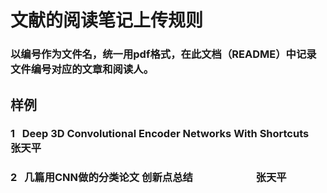 # 文献的阅读笔记上传规则
### 以编号作为文件名，统一用pdf格式，在此文档（README）中记录文件编号对应的文章和阅读人。

## 样例
### 1   Deep 3D Convolutional Encoder Networks With Shortcuts   张天平
### 2   几篇用CNN做的分类论文 创新点总结                          张天平
